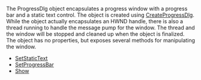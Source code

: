The ProgressDlg object encapsulates a progress window with a progress bar and a static text control. The object is created using [CreateProgressDlg](CreateProgressDlg.md). While the object actually encapsulates an HWND handle, there is also a thread running to handle the message pump for the window. The thread and the window will be stopped and cleaned up when the object is finalized. The object has no properties, but exposes several methods for manipulating the window.

  * [SetStaticText](SetStaticText.md)
  * [SetProgressBar](SetProgressBar.md)
  * [Show](ProgressDlgShow.md)